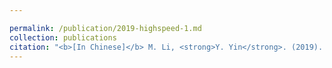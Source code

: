 ```yaml
---

permalink: /publication/2019-highspeed-1.md
collection: publications
citation: "<b>[In Chinese]</b> M. Li, <strong>Y. Yin</strong>. (2019). &quot;Research status on the development of intelligent fire trucks.&quot; <i>Equipment Manufacturing Technology</i>, 2019(06):225-228.<a href='https://kns.cnki.net/kcms2/article/abstract?v=3uoqIhG8C44YLTlOAiTRKibYlV5Vjs7iLik5jEcCI09uHa3oBxtWoKG8Wefbc82QW1KAbcAuXODbladh3FptrH_N2gstgHgR&uniplatform=NZKPT'>[ Download ]</a>"
---
```

